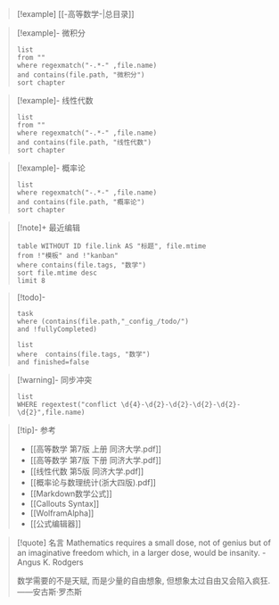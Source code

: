 > [!example] [[-高等数学-|总目录]]

> [!example]- 微积分
>```dataview
>list 
>from ""
>where regexmatch("-.*-" ,file.name)
>and contains(file.path, "微积分")
>sort chapter
>```

> [!example]- 线性代数
>```dataview
>list 
>from ""
>where regexmatch("-.*-" ,file.name)
>and contains(file.path, "线性代数")
>sort chapter
>```

> [!example]- 概率论
>```dataview
>list
>where regexmatch("-.*-" ,file.name)
>and contains(file.path, "概率论")
>sort chapter
>```

> [!note]+ 最近编辑
>```dataview
>table WITHOUT ID file.link AS "标题", file.mtime
>from !"模板" and !"kanban"
>where contains(file.tags, "数学")
>sort file.mtime desc
>limit 8
>```

> [!todo]-
> ```dataview
> task
> where (contains(file.path,"_config_/todo/")
> and !fullyCompleted)
> ```
>```dataview
>list
>where  contains(file.tags, "数学") 
>and finished=false
>```

> [!warning]- 同步冲突
> 
> ```dataview
> list
> WHERE regextest("conflict \d{4}-\d{2}-\d{2}-\d{2}-\d{2}-\d{2}",file.name)
> ```

> [!tip]- 参考
> - [[高等数学 第7版 上册 同济大学.pdf]]
> - [[高等数学 第7版 下册 同济大学.pdf]]
> - [[线性代数 第5版 同济大学.pdf]]
> - [[概率论与数理统计(浙大四版).pdf]]
>- [[Markdown数学公式]]
>- [[Callouts Syntax]]
>- [[WolframAlpha]]
>- [[公式编辑器]]

>[!quote] 名言
>Mathematics requires a small dose, not of genius but of an imaginative freedom which, in a larger dose, would be insanity. -Angus K. Rodgers
>
>数学需要的不是天赋, 而是少量的自由想象, 但想象太过自由又会陷入疯狂. ——安古斯·罗杰斯
